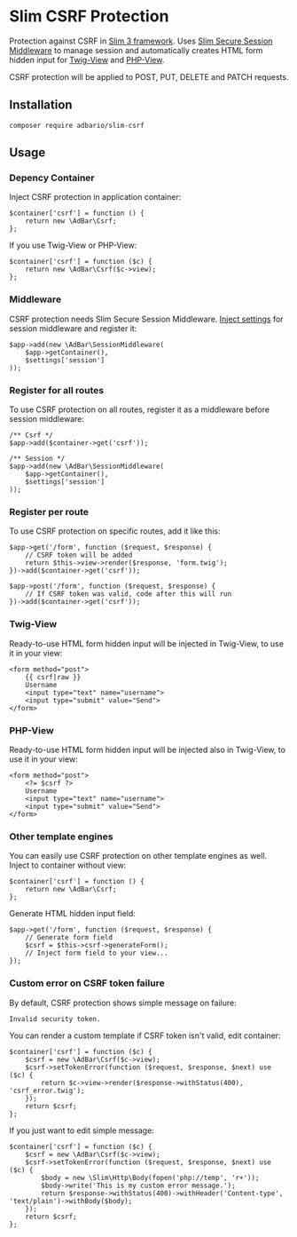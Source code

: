 # Slim CSRF Protection
Protection against CSRF in [Slim 3 framework](http://www.slimframework.com/).
Uses [Slim Secure Session Middleware](https://github.com/adbario/slim-secure-session-middleware) to manage session and 
automatically creates HTML form hidden input for [Twig-View](https://github.com/slimphp/Twig-View) and [PHP-View](https://github.com/slimphp/PHP-View).

CSRF protection will be applied to POST, PUT, DELETE and PATCH requests.

## Installation
    composer require adbario/slim-csrf

## Usage

### Depency Container
Inject CSRF protection in application container:

    $container['csrf'] = function () {
        return new \AdBar\Csrf;
    };

If you use Twig-View or PHP-View:

    $container['csrf'] = function ($c) {
        return new \AdBar\Csrf($c->view);
    };

### Middleware
CSRF protection needs Slim Secure Session Middleware.
[Inject settings](https://github.com/adbario/slim-secure-session-middleware) for session middleware and register it:
    
    $app->add(new \AdBar\SessionMiddleware(
        $app->getContainer(),
        $settings['session']
    ));

### Register for all routes
To use CSRF protection on all routes, register it as a middleware before session middleware:
    
    /** Csrf */
    $app->add($container->get('csrf'));
    
    /** Session */
    $app->add(new \AdBar\SessionMiddleware(
        $app->getContainer(),
        $settings['session']
    ));

### Register per route
To use CSRF protection on specific routes, add it like this:

    $app->get('/form', function ($request, $response) {
        // CSRF token will be added
        return $this->view->render($response, 'form.twig');
    })->add($container->get('csrf'));
    
    $app->post('/form', function ($request, $response) {
        // If CSRF token was valid, code after this will run
    })->add($container->get('csrf'));

### Twig-View
Ready-to-use HTML form hidden input will be injected in Twig-View, to use it in your view:

    <form method="post">
        {{ csrf|raw }}
        Username
        <input type="text" name="username">
        <input type="submit" value="Send">
    </form>

### PHP-View
Ready-to-use HTML form hidden input will be injected also in Twig-View, to use it in your view:

    <form method="post">
        <?= $csrf ?>
        Username
        <input type="text" name="username">
        <input type="submit" value="Send">
    </form>

### Other template engines
You can easily use CSRF protection on other template engines as well. Inject to container without view:
    
    $container['csrf'] = function () {
        return new \AdBar\Csrf;
    };
    
Generate HTML hidden input field:

    $app->get('/form', function ($request, $response) {
        // Generate form field
        $csrf = $this->csrf->generateForm();
        // Inject form field to your view...
    });

### Custom error on CSRF token failure
By default, CSRF protection shows simple message on failure:
    
    Invalid security token.
    
You can render a custom template if CSRF token isn't valid, edit container:

    $container['csrf'] = function ($c) {
        $csrf = new \AdBar\Csrf($c->view);
        $csrf->setTokenError(function ($request, $response, $next) use ($c) {
            return $c->view->render($response->withStatus(400), 'csrf_error.twig');
        });
        return $csrf;
    };

If you just want to edit simple message:
    
    $container['csrf'] = function ($c) {
        $csrf = new \AdBar\Csrf($c->view);
        $csrf->setTokenError(function ($request, $response, $next) use ($c) {
            $body = new \Slim\Http\Body(fopen('php://temp', 'r+'));
            $body->write('This is my custom error message.');
            return $response->withStatus(400)->withHeader('Content-type', 'text/plain')->withBody($body);
        });
        return $csrf;
    };

